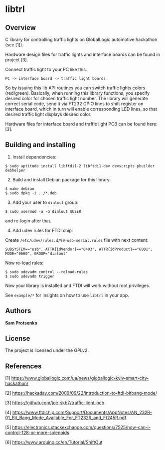 # libtrl

## Overview

C library for controlling traffic lights on GlobalLogic automotive hackathon
(see [1]).

Hardware design files for traffic lights and interface boards can be found
in project [3].

Connect traffic light to your PC like this:

    PC -> interface board -> traffic light boards

So by issuing this lib API routines you can switch traffic lights colors
(red/green). Basically, when running this library functions, you specify
desired color for chosen traffic light number. The library will generate
correct serial code, send it via FT232 GPIO lines to shift register on
interface board, which in turn will enable corresponding LED lines, so that
desired traffic light displays desired color.

Hardware files for interface board and traffic light PCB can be found here: [3].

## Building and installing

1. Install dependencies:

```
$ sudo aptitude install libftdi1-2 libftdi1-dev devscripts pbuilder debhelper
```

2. Build and install Debian package for this library:

```
$ make debian
$ sudo dpkg -i ../*.deb
```

3. Add your user to `dialout` group:

```
$ sudo usermod -a -G dialout $USER
```

and re-login after that.

4. Add udev rules for FTDI chip:

Create `/etc/udev/rules.d/99-usb-serial.rules` file with next content:

```
SUBSYSTEM=="usb", ATTR{idVendor}=="0403", ATTR{idProduct}=="6001", MODE="0660", GROUP="dialout"
```

Now re-load rules:

```
$ sudo udevadm control --reload-rules
$ sudo udevadm trigger
```

Now your library is installed and FTDI will work without root privileges.

See `example/*` for insights on how to use `libtrl` in your app.

## Authors

**Sam Protsenko**

## License

The project is licensed under the GPLv2.

## References

[1] https://www.globallogic.com/ua/news/globallogic-kyiv-smart-city-hackathon/

[2] https://hackaday.com/2009/09/22/introduction-to-ftdi-bitbang-mode/

[3] https://github.com/joe-skb7/traffic-light-pcb

[4] https://www.ftdichip.com/Support/Documents/AppNotes/AN_232R-01_Bit_Bang_Mode_Available_For_FT232R_and_Ft245R.pdf

[5] https://electronics.stackexchange.com/questions/7525/how-can-i-control-128-or-more-solenoids

[6] https://www.arduino.cc/en/Tutorial/ShiftOut

